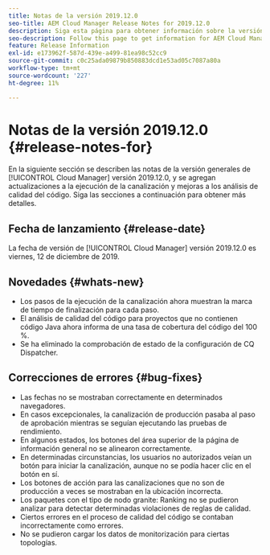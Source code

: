```yaml
---
title: Notas de la versión 2019.12.0
seo-title: AEM Cloud Manager Release Notes for 2019.12.0
description: Siga esta página para obtener información sobre la versión 2019.12.0 de Cloud Manager.
seo-description: Follow this page to get information for AEM Cloud Manager Release 2019.12.0.
feature: Release Information
exl-id: e173962f-587d-439e-a499-81ea98c52cc9
source-git-commit: c0c25ada09879b850883dcd1e53ad05c7087a80a
workflow-type: tm+mt
source-wordcount: '227'
ht-degree: 11%

---
```


# Notas de la versión 2019.12.0 {#release-notes-for}

En la siguiente sección se describen las notas de la versión generales de [!UICONTROL Cloud Manager] versión 2019.12.0, y se agregan actualizaciones a la ejecución de la canalización y mejoras a los análisis de calidad del código.
Siga las secciones a continuación para obtener más detalles.

## Fecha de lanzamiento {#release-date}

La fecha de versión de [!UICONTROL Cloud Manager] versión 2019.12.0 es viernes, 12 de diciembre de 2019.

## Novedades {#whats-new}

* Los pasos de la ejecución de la canalización ahora muestran la marca de tiempo de finalización para cada paso.
* El análisis de calidad del código para proyectos que no contienen código Java ahora informa de una tasa de cobertura del código del 100 %.
* Se ha eliminado la comprobación de estado de la configuración de CQ Dispatcher.

## Correcciones de errores {#bug-fixes}

* Las fechas no se mostraban correctamente en determinados navegadores.
* En casos excepcionales, la canalización de producción pasaba al paso de aprobación mientras se seguían ejecutando las pruebas de rendimiento.
* En algunos estados, los botones del área superior de la página de información general no se alinearon correctamente.
* En determinadas circunstancias, los usuarios no autorizados veían un botón para iniciar la canalización, aunque no se podía hacer clic en el botón en sí.
* Los botones de acción para las canalizaciones que no son de producción a veces se mostraban en la ubicación incorrecta.
* Los paquetes con el tipo de nodo granite: Ranking no se pudieron analizar para detectar determinadas violaciones de reglas de calidad.
* Ciertos errores en el proceso de calidad del código se contaban incorrectamente como errores.
* No se pudieron cargar los datos de monitorización para ciertas topologías.
